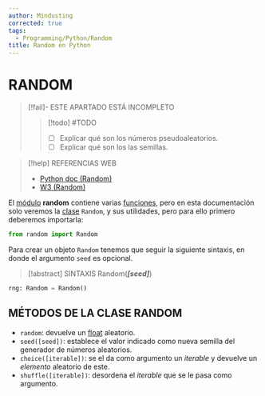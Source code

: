 ```yaml
---
author: Mindusting
corrected: true
tags:
  - Programming/Python/Random
title: Random en Python
---
```


# RANDOM

> [!fail]- ESTE APARTADO ESTÁ INCOMPLETO
> > [!todo] #TODO
> > - [ ] Explicar qué son los números pseudoaleatorios.
> > - [ ] Explicar qué son los las semillas.

> [!help] REFERENCIAS WEB
> - [Python doc (Random)](https://docs.python.org/es/3/library/random.html)
> - [W3 (Random)](https://www.w3schools.com/python/module_random.asp)

El [módulo](py_module.md) **random** contiene varias [funciones](py_function.md), pero en esta documentación solo veremos la [clase](py_class.md) `Random`, y sus utilidades, pero para ello primero deberemos importarla:

```python
from random import Random
```

Para crear un objeto `Random` tenemos que seguir la siguiente sintaxis, en donde el argumento `seed` es opcional.

> [!abstract] SINTAXIS
> Random(***\[seed]***)

```python
rng: Random = Random()
```

## MÉTODOS DE LA CLASE RANDOM

- `random`: devuelve un [float](py_float.md) aleatorio.
- `seed([seed])`: establece el valor indicado como nueva semilla del generador de números aleatorios.
- `choice([iterable])`: se el da como argumento un *iterable* y devuelve un *elemento* aleatorio de este.
- `shuffle([iterable])`: desordena el *iterable* que se le pasa como argumento.
